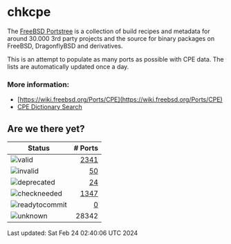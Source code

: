 # chkcpe

The [FreeBSD Portstree](https://cgit.freebsd.org/ports) is a collection of build recipes
and metadata for around 30.000 3rd party projects and the source for binary packages on
FreeBSD, DragonflyBSD and derivatives.

This is an attempt to populate as many ports as possible with CPE data. The lists are
automatically updated once a day.

### More information:
* [https://wiki.freebsd.org/Ports/CPE](https://wiki.freebsd.org/Ports/CPE)
* [CPE Dictionary Search](http://web.nvd.nist.gov/view/cpe/search)


## Are we there yet?

| Status                                                              | # Ports                                                                |
| --------------------------------------------------------------------| ---------------------------------------------------------------------: |
| ![valid](https://img.shields.io/badge/valid-brightgreen)            | [2341](https://github.com/decke/chkcpe/wiki/valid)                 |
| ![invalid](https://img.shields.io/badge/invalid-red)                | [50](https://github.com/decke/chkcpe/wiki/invalid)             |
| ![deprecated](https://img.shields.io/badge/deprecated-red)          | [24](https://github.com/decke/chkcpe/wiki/deprecated)       |
| ![checkneeded](https://img.shields.io/badge/checkneeded-orange)     | [1347](https://github.com/decke/chkcpe/wiki/checkneeded)     |
| ![readytocommit](https://img.shields.io/badge/readytocommit-orange) | [0](https://github.com/decke/chkcpe/wiki/readytocommit) |
| ![unknown](https://img.shields.io/badge/unknown-grey)               | 28342 | |

Last updated: Sat Feb 24 02:40:06 UTC 2024
